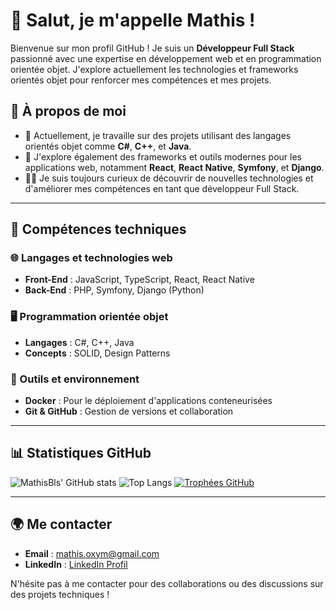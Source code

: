 # 👋 Salut, je m'appelle Mathis ! 

Bienvenue sur mon profil GitHub ! Je suis un **Développeur Full Stack** passionné avec une expertise en développement web et en programmation orientée objet. J'explore actuellement les technologies et frameworks orientés objet pour renforcer mes compétences et mes projets.

## 🚀 À propos de moi
- 🔭 Actuellement, je travaille sur des projets utilisant des langages orientés objet comme **C#**, **C++**, et **Java**.
- 🌱 J'explore également des frameworks et outils modernes pour les applications web, notamment **React**, **React Native**, **Symfony**, et **Django**.
- 👨‍💻 Je suis toujours curieux de découvrir de nouvelles technologies et d'améliorer mes compétences en tant que développeur Full Stack.

---

## 💼 Compétences techniques

### 🌐 Langages et technologies web
- **Front-End** : JavaScript, TypeScript, React, React Native
- **Back-End** : PHP, Symfony, Django (Python)

### 🖥️ Programmation orientée objet
- **Langages** : C#, C++, Java
- **Concepts** : SOLID, Design Patterns

### 🐳 Outils et environnement
- **Docker** : Pour le déploiement d'applications conteneurisées
- **Git & GitHub** : Gestion de versions et collaboration

---

## 📊 Statistiques GitHub

![MathisBls' GitHub stats](https://github-readme-stats.vercel.app/api?username=MathisBls&show_icons=true&theme=radical&v=1)
![Top Langs](https://github-readme-stats.vercel.app/api/top-langs/?username=MathisBls&layout=compact&theme=radical)
[![Trophées GitHub](https://github-profile-trophy.vercel.app/?username=MathisBls&theme=radical)](https://github.com/ryo-ma/github-profile-trophy)


---

## 🌍 Me contacter
- **Email** : mathis.oxym@gmail.com
- **LinkedIn** : [LinkedIn Profil](https://www.linkedin.com/in/mathis-boulais-0974a0213)
  
N'hésite pas à me contacter pour des collaborations ou des discussions sur des projets techniques !
